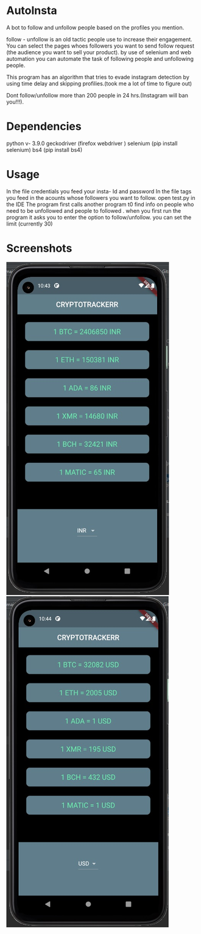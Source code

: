 # AutoInsta

A bot to follow and unfollow people based on the profiles you mention. 


follow - unfollow is an old tactic people use to increase their engagement. You can select the pages whoes followers you want to send follow request (the audience you want to sell  your product). 
by use of selenium and web automation you can automate the task of following people and unfollowing people. 

This program has an algorithm that tries to evade instagram detection by using time delay and skipping profilies.(took me a lot of time to figure out)

Dont follow/unfollow more than 200 people in 24 hrs.(Instagram will ban you!!!).


# Dependencies
python v- 3.9.0
geckodriver (firefox webdriver )
selenium (pip install selenium)
bs4 (pip install bs4)


# Usage
In the file credentials you feed your insta- Id and password
In the file tags you feed in the acounts whose followers you want to follow.
open test.py in the IDE
The program first calls another program t0 find info on people who need  to be unfollowed and people to followed .
when you first run the program it asks you to enter the option to follow/unfollow.
you can set the limit (currently 30)


# Screenshots
![alt text](https://github.com/WHITEWOLF619/cryptotrackerr/blob/main/screenshots/crpyto1.jpg)
![alt text](https://github.com/WHITEWOLF619/cryptotrackerr/blob/main/screenshots/crpyto2.jpg)
